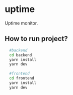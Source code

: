 # uptime
Uptime monitor.

## How to run project?

```bash
  #backend
  cd backend
  yarn install
  yarn dev
  
  #frontend
  cd frontend
  yarn install
  yarn dev
```
